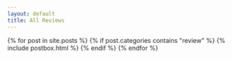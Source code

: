 ```yaml
---
layout: default
title: All Reviews
---
```



<div class="masonrygrid row all listrecent">
    {% for post in site.posts %}
        {% if post.categories contains "review" %}
          {% include postbox.html %}
        {% endif %}
    {% endfor %}
</div>
